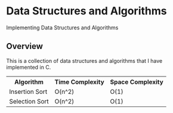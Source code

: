<h1>Data Structures and Algorithms</h1>
<p>Implementing Data Structures and Algorithms</p>
<h2>Overview</h2>
<p>
This is a collection of data structures and algorithms that I have
implemented in C.
</p>
<table>
<tr><th>Algorithm</th><th>Time Complexity</th><th>Space Complexity</th></tr>
<tr><td>Insertion Sort</td><td>O(n^2)</td><td>O(1)</td></tr>
<tr><td>Selection Sort</td><td>O(n^2)</td><td>O(1)</td></tr>
</table>
